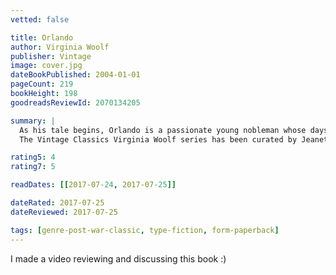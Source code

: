 ```yaml
---
vetted: false

title: Orlando
author: Virginia Woolf
publisher: Vintage
image: cover.jpg
dateBookPublished: 2004-01-01
pageCount: 219
bookHeight: 198
goodreadsReviewId: 2070134205

summary: |
  As his tale begins, Orlando is a passionate young nobleman whose days are spent in rowdy revelry, filled with the colourful delights of Queen Elizabeth's court. By the close, he will have transformed into a modern, thirty-six-year-old woman and three centuries will have passed. Orlando will not only witness the making of history from its edge, but will find that his unique position as a woman who knows what it is to be a man will give him insight into matters of the heart.
  The Vintage Classics Virginia Woolf series has been curated by Jeanette Winterson and Margaret Reynolds, and the texts used are based on the original Hogarth Press editions published by Leonard and Virginia Woolf.

rating5: 4
rating7: 5

readDates: [[2017-07-24, 2017-07-25]]

dateRated: 2017-07-25
dateReviewed: 2017-07-25

tags: [genre-post-war-classic, type-fiction, form-paperback]
---
```


I made a video reviewing and discussing this book :)
